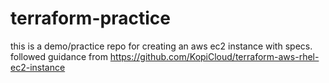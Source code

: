 # terraform-practice

this is a demo/practice repo for creating an aws ec2 instance with specs. 
followed guidance from https://github.com/KopiCloud/terraform-aws-rhel-ec2-instance 
